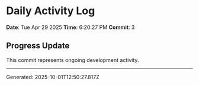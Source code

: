 # Daily Activity Log

**Date**: Tue Apr 29 2025
**Time**: 6:20:27 PM
**Commit**: 3

## Progress Update

This commit represents ongoing development activity.

---
Generated: 2025-10-01T12:50:27.817Z
